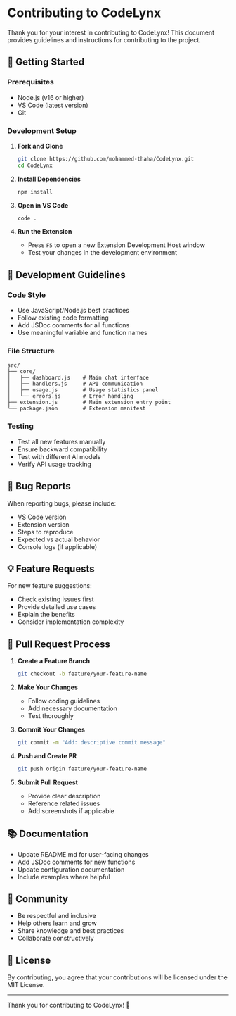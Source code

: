 # Contributing to CodeLynx

Thank you for your interest in contributing to CodeLynx! This document provides guidelines and instructions for contributing to the project.

## 🚀 Getting Started

### Prerequisites
- Node.js (v16 or higher)
- VS Code (latest version)
- Git

### Development Setup

1. **Fork and Clone**
   ```bash
   git clone https://github.com/mohammed-thaha/CodeLynx.git
   cd CodeLynx
   ```

2. **Install Dependencies**
   ```bash
   npm install
   ```

3. **Open in VS Code**
   ```bash
   code .
   ```

4. **Run the Extension**
   - Press `F5` to open a new Extension Development Host window
   - Test your changes in the development environment

## 📝 Development Guidelines

### Code Style
- Use JavaScript/Node.js best practices
- Follow existing code formatting
- Add JSDoc comments for all functions
- Use meaningful variable and function names

### File Structure
```
src/
├── core/
│   ├── dashboard.js    # Main chat interface
│   ├── handlers.js     # API communication
│   ├── usage.js        # Usage statistics panel
│   └── errors.js       # Error handling
├── extension.js        # Main extension entry point
└── package.json        # Extension manifest
```

### Testing
- Test all new features manually
- Ensure backward compatibility
- Test with different AI models
- Verify API usage tracking

## 🐛 Bug Reports

When reporting bugs, please include:
- VS Code version
- Extension version
- Steps to reproduce
- Expected vs actual behavior
- Console logs (if applicable)

## 💡 Feature Requests

For new feature suggestions:
- Check existing issues first
- Provide detailed use cases
- Explain the benefits
- Consider implementation complexity

## 🔄 Pull Request Process

1. **Create a Feature Branch**
   ```bash
   git checkout -b feature/your-feature-name
   ```

2. **Make Your Changes**
   - Follow coding guidelines
   - Add necessary documentation
   - Test thoroughly

3. **Commit Your Changes**
   ```bash
   git commit -m "Add: descriptive commit message"
   ```

4. **Push and Create PR**
   ```bash
   git push origin feature/your-feature-name
   ```

5. **Submit Pull Request**
   - Provide clear description
   - Reference related issues
   - Add screenshots if applicable

## 📚 Documentation

- Update README.md for user-facing changes
- Add JSDoc comments for new functions
- Update configuration documentation
- Include examples where helpful

## 🤝 Community

- Be respectful and inclusive
- Help others learn and grow
- Share knowledge and best practices
- Collaborate constructively

## 📄 License

By contributing, you agree that your contributions will be licensed under the MIT License.

---

Thank you for contributing to CodeLynx! 🚀